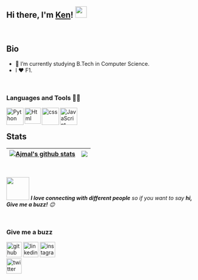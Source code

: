 ## Hi there, I'm [Ken](https://github.com/kentshine)! <img src="https://raw.githubusercontent.com/MartinHeinz/MartinHeinz/master/wave.gif" width="30px">

<br/>

## Bio
- 🔭 I’m currently studying B.Tech in Computer Science.
- I ❤️ F1.

<br/>

### Languages and Tools  🧑‍💻 
<a href="https://www.python.org" target="_blank"><img align="left" alt="Python" height ="45px" src="https://raw.githubusercontent.com/rahul-jha98/github_readme_icons/main/language_and_tools/square/python/python.svg"></a>
<a href="https://html.com/" target="_blank"> <img align="left" alt="Html" height ="42px" src="https://raw.githubusercontent.com/rahul-jha98/github_readme_icons/main/language_and_tools/square/html/html.svg"> </a>
<a href="https://www.w3schools.com/css/css_intro.asp" target="_blank"> <img align="left" alt="css" height ="45px" src="https://raw.githubusercontent.com/rahul-jha98/github_readme_icons/main/language_and_tools/square/css/css.svg"> </a>
<a href="https://developer.mozilla.org/en-US/docs/Web/JavaScript" target="_blank"> <img align="left" alt="JavaScript" height ="45px"  src="https://raw.githubusercontent.com/rahul-jha98/github_readme_icons/main/language_and_tools/square/javascript/javascript.svg"> </a>

<br/>
<br/>

## Stats
| <a href="https://github.com/anuraghazra/github-readme-stats"><img align="center" src="https://github-readme-stats.vercel.app/api?username=kentshine&count_private=true&show_icons=true&theme=midnight-purple&hide_border=true"  alt="Ajmal's github stats" /></a>|<a href="https://github.com/anuraghazra/github-readme-stats"><img align="center"  src="https://github-readme-stats.vercel.app/api/top-langs/?username=kentshine&layout=compact&theme=midnight-purple&hide_border=True" /></a> |
| ------------- | ------------- |
<br/>

<img src="https://media.giphy.com/media/LnQjpWaON8nhr21vNW/giphy.gif" width="60"> <em><b>I love connecting with different people</b> so if you want to say <b>hi, Give me a buzz!</b> 😊</em>

<br/>

### Give me a buzz
[<img src='https://img.icons8.com/fluent/50/000000/github.png' alt='github' height='40'>](https://github.com/kentshine)
[<img src='https://img.icons8.com/fluent/50/000000/linkedin.png' alt='linkedin' height='40'>](www.linkedin.com/in/kentshine) 
[<img src='https://img.icons8.com/fluent/50/000000/instagram-new.png' alt='instagram' height='40'>](https://www.instagram.com/kenntshine)  
[<img src='https://img.icons8.com/fluent/50/000000/twitter.png' alt='twitter' height='40'>](https://twitter.com/kenntshine)  

<br>
